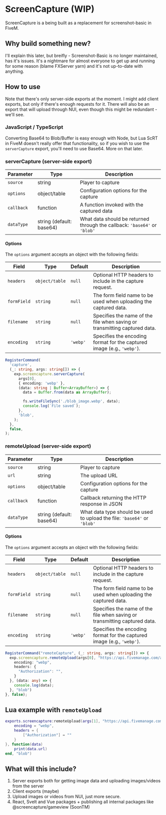 # ScreenCapture (WIP)

ScreenCapture is a being built as a replacement for screenshot-basic in FiveM.

## Why build something new?

I'll explain this later, but breifly - Screenshot-Basic is no longer maintained, has it's issues. It's a nightmare for almost everyone to get up and running for some reason (blame FXServer yarn) and it's not up-to-date with anything.

## How to use

Note that there's only server-side exports at the moment. I might add client exports, but only if there's enough requests for it. There will also be an export that will upload through NUI, even though this might be redundant - we'll see.

### JavaScript / TypeScript

Converting Base64 to Blob/Buffer is easy enough with Node, but Lua ScRT in FiveM doesn't really offer that functionality, so if you wish to use the `serverCapture` export, you'll need to use Base64. More on that later.

### serverCapture (server-side export)

| Parameter  | Type                     | Description                                                               |
|------------|--------------------------|---------------------------------------------------------------------------|
| `source`   | string                   | Player to capture                                                         |
| `options`  | object/table             | Configuration options for the capture                                     |
| `callback` | function                 | A function invoked with the captured data                                 |
| `dataType` | string (default: base64) | What data should be returned through the callback: `'base64'` or `'blob'` |

#### Options

The `options` argument accepts an object with the following fields:

| Field        | Type            | Default  | Description                                                              |
|--------------|-----------------|----------|--------------------------------------------------------------------------|
| `headers`    | `object/table`  | `null`   | Optional HTTP headers to include in the capture request.                 |
| `formField`  | `string`        | `null`   | The form field name to be used when uploading the captured data.         |
| `filename`   | `string`        | `null`   | Specifies the name of the file when saving or transmitting captured data.|
| `encoding`   | `string`        | `'webp'` | Specifies the encoding format for the captured image (e.g., `'webp'`).   |


```ts
RegisterCommand(
  'capture',
  (_: string, args: string[]) => {
    exp.screencapture.serverCapture(
      args[0],
      { encoding: 'webp' },
      (data: string | Buffer<ArrayBuffer>) => {
        data = Buffer.from(data as ArrayBuffer);

        fs.writeFileSync('./blob_image.webp', data);
        console.log(`File saved`);
      },
      'blob',
    );
  },
  false,
);
```

### remoteUpload (server-side export)

| Parameter  | Type                     | Description                                                               |
|------------|--------------------------|---------------------------------------------------------------------------|
| `source`   | string                   | Player to capture                                                         |
| `url`   | string                      | The upload URL                                                            |
| `options`  | object/table             | Configuration options for the capture                                     |
| `callback` | function                 | Callback returning the HTTP response in JSON                              |
| `dataType` | string (default: base64) | What data type should be used to upload the file: `'base64'` or `'blob'`  |

#### Options

The `options` argument accepts an object with the following fields:

| Field        | Type            | Default  | Description                                                              |
|--------------|-----------------|----------|--------------------------------------------------------------------------|
| `headers`    | `object/table`  | `null`   | Optional HTTP headers to include in the capture request.                 |
| `formField`  | `string`        | `null`   | The form field name to be used when uploading the captured data.         |
| `filename`   | `string`        | `null`   | Specifies the name of the file when saving or transmitting captured data.|
| `encoding`   | `string`        | `'webp'` | Specifies the encoding format for the captured image (e.g., `'webp'`).   |

```ts
RegisterCommand("remoteCapture", (_: string, args: string[]) => {
  exp.screencapture.remoteUpload(args[0], "https://api.fivemanage.com/api/image", {
    encoding: "webp",
    headers: {
      "Authorization": "",
    }
  }, (data: any) => {
    console.log(data);
  }, "blob")
}, false);
```

## Lua example with `remoteUpload`
```lua
exports.screencapture:remoteUpload(args[1], "https://api.fivemanage.com/api/image", {
    encoding = "webp",
    headers = {
        ["Authorization"] = ""
    }
}, function(data)
    print(data.url)
end, "blob")
```


## What will this include?
1. Server exports both for getting image data and uploading images/videos from the server
2. Client exports (maybe)
3. Upload images or videos from NUI, just more secure.
4. React, Svelt and Vue packages + publishing all internal packages like @screencapture/gameview (SoonTM)
